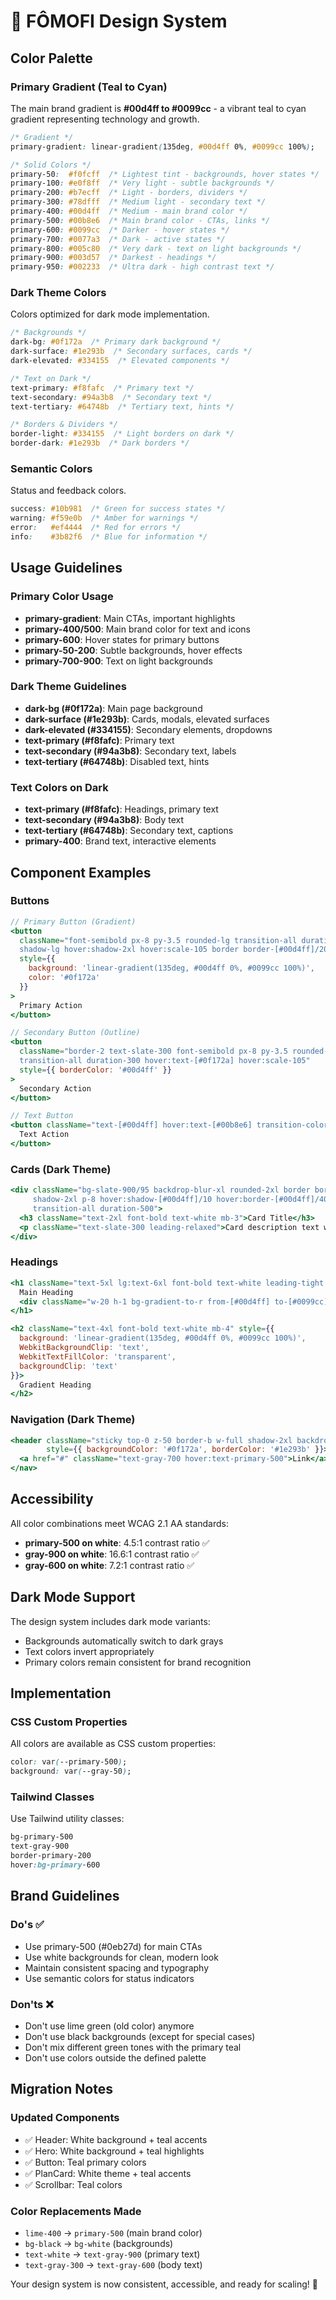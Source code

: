# 🎨 FÔMOFI Design System

## Color Palette

### Primary Gradient (Teal to Cyan)
The main brand gradient is **#00d4ff to #0099cc** - a vibrant teal to cyan gradient representing technology and growth.

```css
/* Gradient */
primary-gradient: linear-gradient(135deg, #00d4ff 0%, #0099cc 100%);

/* Solid Colors */
primary-50:  #f0fcff  /* Lightest tint - backgrounds, hover states */
primary-100: #e0f8ff  /* Very light - subtle backgrounds */
primary-200: #b7ecff  /* Light - borders, dividers */
primary-300: #78dfff  /* Medium light - secondary text */
primary-400: #00d4ff  /* Medium - main brand color */
primary-500: #00b8e6  /* Main brand color - CTAs, links */
primary-600: #0099cc  /* Darker - hover states */
primary-700: #0077a3  /* Dark - active states */
primary-800: #005c80  /* Very dark - text on light backgrounds */
primary-900: #003d57  /* Darkest - headings */
primary-950: #002233  /* Ultra dark - high contrast text */
```

### Dark Theme Colors
Colors optimized for dark mode implementation.

```css
/* Backgrounds */
dark-bg: #0f172a  /* Primary dark background */
dark-surface: #1e293b  /* Secondary surfaces, cards */
dark-elevated: #334155  /* Elevated components */

/* Text on Dark */
text-primary: #f8fafc  /* Primary text */
text-secondary: #94a3b8  /* Secondary text */
text-tertiary: #64748b  /* Tertiary text, hints */

/* Borders & Dividers */
border-light: #334155  /* Light borders on dark */
border-dark: #1e293b  /* Dark borders */
```

### Semantic Colors
Status and feedback colors.

```css
success: #10b981  /* Green for success states */
warning: #f59e0b  /* Amber for warnings */
error:   #ef4444  /* Red for errors */
info:    #3b82f6  /* Blue for information */
```

## Usage Guidelines

### Primary Color Usage
- **primary-gradient**: Main CTAs, important highlights
- **primary-400/500**: Main brand color for text and icons
- **primary-600**: Hover states for primary buttons
- **primary-50-200**: Subtle backgrounds, hover effects
- **primary-700-900**: Text on light backgrounds

### Dark Theme Guidelines
- **dark-bg (#0f172a)**: Main page background
- **dark-surface (#1e293b)**: Cards, modals, elevated surfaces
- **dark-elevated (#334155)**: Secondary elements, dropdowns
- **text-primary (#f8fafc)**: Primary text
- **text-secondary (#94a3b8)**: Secondary text, labels
- **text-tertiary (#64748b)**: Disabled text, hints

### Text Colors on Dark
- **text-primary (#f8fafc)**: Headings, primary text
- **text-secondary (#94a3b8)**: Body text
- **text-tertiary (#64748b)**: Secondary text, captions
- **primary-400**: Brand text, interactive elements

## Component Examples

### Buttons
```jsx
// Primary Button (Gradient)
<button 
  className="font-semibold px-8 py-3.5 rounded-lg transition-all duration-300 
  shadow-lg hover:shadow-2xl hover:scale-105 border border-[#00d4ff]/20"
  style={{ 
    background: 'linear-gradient(135deg, #00d4ff 0%, #0099cc 100%)',
    color: '#0f172a'
  }}
>
  Primary Action
</button>

// Secondary Button (Outline)
<button 
  className="border-2 text-slate-300 font-semibold px-8 py-3.5 rounded-lg 
  transition-all duration-300 hover:text-[#0f172a] hover:scale-105"
  style={{ borderColor: '#00d4ff' }}
>
  Secondary Action
</button>

// Text Button
<button className="text-[#00d4ff] hover:text-[#00b8e6] transition-colors duration-300">
  Text Action
</button>
```

### Cards (Dark Theme)
```jsx
<div className="bg-slate-900/95 backdrop-blur-xl rounded-2xl border border-[#00d4ff]/20 
     shadow-2xl p-8 hover:shadow-[#00d4ff]/10 hover:border-[#00d4ff]/40 
     transition-all duration-500">
  <h3 className="text-2xl font-bold text-white mb-3">Card Title</h3>
  <p className="text-slate-300 leading-relaxed">Card description text with more details</p>
</div>
```

### Headings
```jsx
<h1 className="text-5xl lg:text-6xl font-bold text-white leading-tight tracking-tight">
  Main Heading
  <div className="w-20 h-1 bg-gradient-to-r from-[#00d4ff] to-[#0099cc] mt-2 rounded-full"></div>
</h1>

<h2 className="text-4xl font-bold text-white mb-4" style={{
  background: 'linear-gradient(135deg, #00d4ff 0%, #0099cc 100%)',
  WebkitBackgroundClip: 'text',
  WebkitTextFillColor: 'transparent',
  backgroundClip: 'text'
}}>
  Gradient Heading
</h2>
```

### Navigation (Dark Theme)
```jsx
<header className="sticky top-0 z-50 border-b w-full shadow-2xl backdrop-blur-lg" 
        style={{ backgroundColor: '#0f172a', borderColor: '#1e293b' }}>
  <a href="#" className="text-gray-700 hover:text-primary-500">Link</a>
</nav>
```

## Accessibility

All color combinations meet WCAG 2.1 AA standards:
- **primary-500 on white**: 4.5:1 contrast ratio ✅
- **gray-900 on white**: 16.6:1 contrast ratio ✅
- **gray-600 on white**: 7.2:1 contrast ratio ✅

## Dark Mode Support

The design system includes dark mode variants:
- Backgrounds automatically switch to dark grays
- Text colors invert appropriately
- Primary colors remain consistent for brand recognition

## Implementation

### CSS Custom Properties
All colors are available as CSS custom properties:
```css
color: var(--primary-500);
background: var(--gray-50);
```

### Tailwind Classes
Use Tailwind utility classes:
```css
bg-primary-500
text-gray-900
border-primary-200
hover:bg-primary-600
```

## Brand Guidelines

### Do's ✅
- Use primary-500 (#0eb27d) for main CTAs
- Use white backgrounds for clean, modern look
- Maintain consistent spacing and typography
- Use semantic colors for status indicators

### Don'ts ❌
- Don't use lime green (old color) anymore
- Don't use black backgrounds (except for special cases)
- Don't mix different green tones with the primary teal
- Don't use colors outside the defined palette

## Migration Notes

### Updated Components
- ✅ Header: White background + teal accents
- ✅ Hero: White background + teal highlights  
- ✅ Button: Teal primary colors
- ✅ PlanCard: White theme + teal accents
- ✅ Scrollbar: Teal colors

### Color Replacements Made
- `lime-400` → `primary-500` (main brand color)
- `bg-black` → `bg-white` (backgrounds)
- `text-white` → `text-gray-900` (primary text)
- `text-gray-300` → `text-gray-600` (body text)

Your design system is now consistent, accessible, and ready for scaling! 🚀